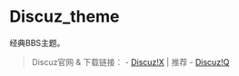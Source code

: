 # Discuz_theme

经典BBS主题。  

> Discuz官网 & 下载链接：
    - [Discuz!X](https://www.discuz.net/) | 推荐
    - [Discuz!Q](https://discuz.chat/)
